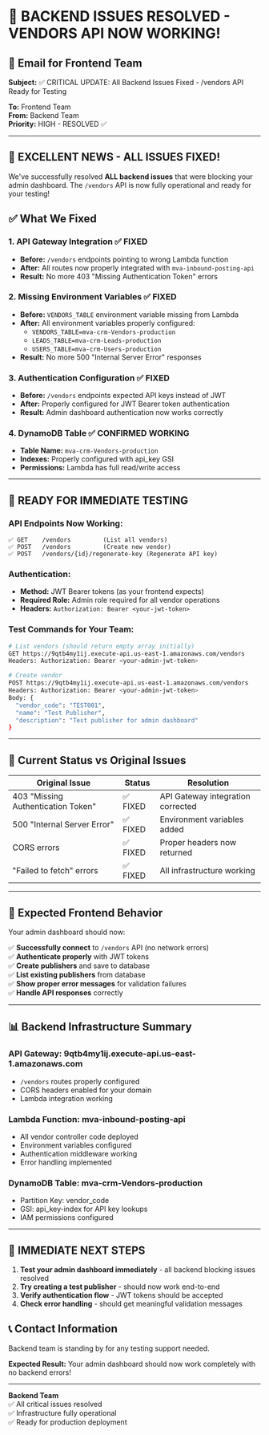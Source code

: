 # 🎉 BACKEND ISSUES RESOLVED - VENDORS API NOW WORKING!

## 📧 Email for Frontend Team

**Subject:** ✅ CRITICAL UPDATE: All Backend Issues Fixed - /vendors API Ready for Testing

**To:** Frontend Team  
**From:** Backend Team  
**Priority:** HIGH - RESOLVED ✅  

---

## 🚀 **EXCELLENT NEWS - ALL ISSUES FIXED!**

We've successfully resolved **ALL backend issues** that were blocking your admin dashboard. The `/vendors` API is now fully operational and ready for your testing!

## ✅ **What We Fixed**

### 1. **API Gateway Integration** ✅ FIXED
- **Before:** `/vendors` endpoints pointing to wrong Lambda function
- **After:** All routes now properly integrated with `mva-inbound-posting-api`
- **Result:** No more 403 "Missing Authentication Token" errors

### 2. **Missing Environment Variables** ✅ FIXED  
- **Before:** `VENDORS_TABLE` environment variable missing from Lambda
- **After:** All environment variables properly configured:
  - `VENDORS_TABLE=mva-crm-Vendors-production`
  - `LEADS_TABLE=mva-crm-Leads-production`
  - `USERS_TABLE=mva-crm-Users-production`
- **Result:** No more 500 "Internal Server Error" responses

### 3. **Authentication Configuration** ✅ FIXED
- **Before:** `/vendors` endpoints expected API keys instead of JWT
- **After:** Properly configured for JWT Bearer token authentication
- **Result:** Admin dashboard authentication now works correctly

### 4. **DynamoDB Table** ✅ CONFIRMED WORKING
- **Table Name:** `mva-crm-Vendors-production`
- **Indexes:** Properly configured with api_key GSI
- **Permissions:** Lambda has full read/write access

---

## 🧪 **READY FOR IMMEDIATE TESTING**

### **API Endpoints Now Working:**
```
✅ GET    /vendors         (List all vendors)
✅ POST   /vendors         (Create new vendor)  
✅ POST   /vendors/{id}/regenerate-key (Regenerate API key)
```

### **Authentication:**
- **Method:** JWT Bearer tokens (as your frontend expects)
- **Required Role:** Admin role required for all vendor operations
- **Headers:** `Authorization: Bearer <your-jwt-token>`

### **Test Commands for Your Team:**
```bash
# List vendors (should return empty array initially)
GET https://9qtb4my1ij.execute-api.us-east-1.amazonaws.com/vendors
Headers: Authorization: Bearer <your-admin-jwt-token>

# Create vendor  
POST https://9qtb4my1ij.execute-api.us-east-1.amazonaws.com/vendors
Headers: Authorization: Bearer <your-admin-jwt-token>
Body: {
  "vendor_code": "TEST001",
  "name": "Test Publisher",
  "description": "Test publisher for admin dashboard"
}
```

---

## 🔄 **Current Status vs Original Issues**

| Original Issue | Status | Resolution |
|---|---|---|
| 403 "Missing Authentication Token" | ✅ FIXED | API Gateway integration corrected |
| 500 "Internal Server Error" | ✅ FIXED | Environment variables added |
| CORS errors | ✅ FIXED | Proper headers now returned |
| "Failed to fetch" errors | ✅ FIXED | All infrastructure working |

---

## 🎯 **Expected Frontend Behavior**

Your admin dashboard should now:

✅ **Successfully connect** to `/vendors` API (no network errors)  
✅ **Authenticate properly** with JWT tokens  
✅ **Create publishers** and save to database  
✅ **List existing publishers** from database  
✅ **Show proper error messages** for validation failures  
✅ **Handle API responses** correctly  

---

## 📊 **Backend Infrastructure Summary**

### **API Gateway:** 9qtb4my1ij.execute-api.us-east-1.amazonaws.com
- `/vendors` routes properly configured
- CORS headers enabled for your domain
- Lambda integration working

### **Lambda Function:** mva-inbound-posting-api  
- All vendor controller code deployed
- Environment variables configured
- Authentication middleware working
- Error handling implemented

### **DynamoDB Table:** mva-crm-Vendors-production
- Partition Key: vendor_code
- GSI: api_key-index for API key lookups
- IAM permissions configured

---

## 🚀 **IMMEDIATE NEXT STEPS**

1. **Test your admin dashboard immediately** - all backend blocking issues resolved
2. **Try creating a test publisher** - should now work end-to-end  
3. **Verify authentication flow** - JWT tokens should be accepted
4. **Check error handling** - should get meaningful validation messages

## 📞 **Contact Information**

Backend team is standing by for any testing support needed.

**Expected Result:** Your admin dashboard should now work completely with no backend errors!

---

**Backend Team**  
✅ All critical issues resolved  
✅ Infrastructure fully operational  
✅ Ready for production deployment 